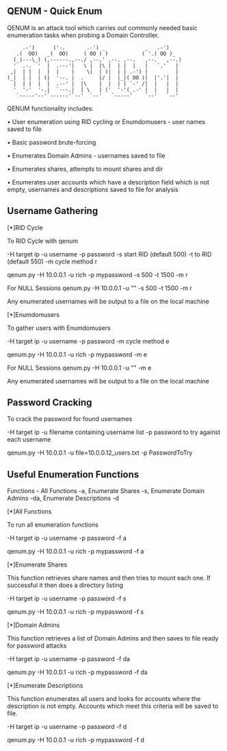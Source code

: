 QENUM - Quick Enum
------------------

QENUM is an attack tool which carries out commonly needed basic enumeration
tasks when probing a Domain Controller.

```
     .-')      ('-.       .-') _             _   .-')    
   .(  OO)   _(  OO)     ( OO ) )           ( '.( OO )_  
  (_)---\_) (,------.,--./ ,--,' ,--. ,--.   ,--.   ,--.)
  '  .-.  '  |  .---'|   \ |  |\ |  | |  |   |   `.'   | 
 ,|  | |  |  |  |    |    \|  | )|  | | .-') |         | 
(_|  | |  | (|  '--. |  .     |/ |  |_|( OO )|  |'.'|  | 
  |  | |  |  |  .--' |  |\    |  |  | | `-' /|  |   |  | 
  '  '-'  '-.|  `---.|  | \   | ('  '-'(_.-' |  |   |  | 
   `-----'--'`------'`--'  `--'   `-----'    `--'   `--' 
```   



QENUM functionality includes:

•	User enumeration using RID cycling or Enumdomusers - user names saved to file

•	Basic password brute-forcing

•	Enumerates Domain Admins - usernames saved to file

•	Enumerates shares, attempts to mount shares and dir

•	Enumerates user accounts which have a description field which is not empty,
	usernames and descriptions saved to file for analysis

Username Gathering
------------------

[*]RID Cycle

To RID Cycle with qenum

-H target ip
-u username 
-p password
-s start RID (default 500)
-t to RID (default 550)
-m cycle method r

qenum.py -H 10.0.0.1 -u rich -p mypassword -s 500 -t 1500 -m r

For NULL Sessions
qenum.py -H 10.0.0.1 -u "" -s 500 -t 1500 -m r

Any enumerated usernames will be output to a file on the local machine

[*]Enumdomusers

To gather users with Enumdomusers

-H target ip
-u username 
-p password
-m cycle method e

qenum.py -H 10.0.0.1 -u rich -p mypassword -m e

For NULL Sessions
qenum.py -H 10.0.0.1 -u "" -m e

Any enumerated usernames will be output to a file on the local machine


Password Cracking
-----------------

To crack the password for found usernames

-H target ip
-u filename containing username list
-p password to try against each username

qenum.py -H 10.0.0.1 -u file=10.0.0.12_users.txt -p PasswordToTry


Useful Enumeration Functions
----------------------------

Functions - All Functions -a, 
			Enumerate Shares -s, 
			Enumerate Domain Admins -da, 
			Enumerate Descriptions -d

[*]All Functions

To run all enumeration functions

-H target ip
-u username 
-p password
-f a

qenum.py -H 10.0.0.1 -u rich -p mypassword -f a

[*]Enumerate Shares

This function retrieves share names and then tries to mount each one.
If successful it then does a directory listing

-H target ip
-u username 
-p password
-f s

qenum.py -H 10.0.0.1 -u rich -p mypassword -f s

[*]Domain Admins

This function retrieves a list of Domain Admins
and then saves to file ready for password attacks

-H target ip
-u username 
-p password
-f da

qenum.py -H 10.0.0.1 -u rich -p mypassword -f da

[*]Enumerate Descriptions

This function enumerates all users and looks for accounts where the description
is not empty. Accounts which meet this criteria will be saved to file.

-H target ip
-u username 
-p password
-f d

qenum.py -H 10.0.0.1 -u rich -p mypassword -f d
